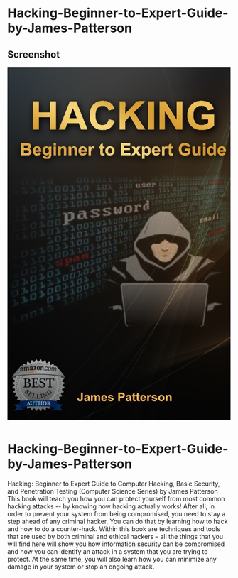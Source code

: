 # Hacking-Beginner-to-Expert-Guide-by-James-Patterson

## Screenshot

<p  align="center"><img src="https://github.com/CrazyIndianDeveloper/Hacking-Beginner-to-Expert-Guide-by-James-Patterson/blob/main/Hacking_%20Beginner%20to%20Expert%20Guide%20by%20James%20Patterson.png" alt="CrazyIndianDeveloper" width="600" height="800">

# Hacking-Beginner-to-Expert-Guide-by-James-Patterson
Hacking: Beginner to Expert Guide to Computer Hacking, Basic Security, and Penetration Testing (Computer Science Series) by James Patterson  This book will teach you how you can protect yourself from most common hacking attacks -- by knowing how hacking actually works! After all, in order to prevent your system from being compromised, you need to stay a step ahead of any criminal hacker. You can do that by learning how to hack and how to do a counter-hack.  Within this book are techniques and tools that are used by both criminal and ethical hackers – all the things that you will find here will show you how information security can be compromised and how you can identify an attack in a system that you are trying to protect. At the same time, you will also learn how you can minimize any damage in your system or stop an ongoing attack.
